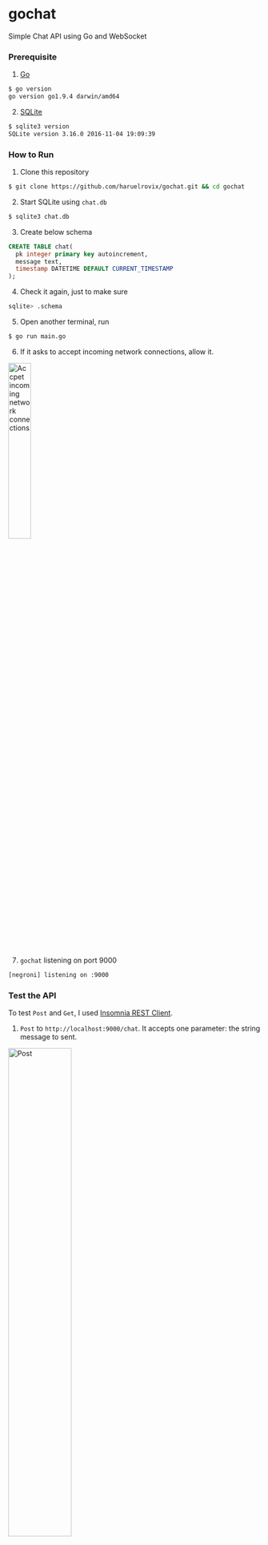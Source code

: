 # gochat
Simple Chat API using Go and WebSocket

### Prerequisite
1. [Go](https://golang.org/)
```sh
$ go version
go version go1.9.4 darwin/amd64
```
2. [SQLite](https://www.sqlite.org/index.html)
```sh
$ sqlite3 version
SQLite version 3.16.0 2016-11-04 19:09:39
```

### How to Run
1. Clone this repository
```sh
$ git clone https://github.com/haruelrovix/gochat.git && cd gochat
```
2. Start SQLite using `chat.db`
```sh
$ sqlite3 chat.db
```
3. Create below schema
```sql
CREATE TABLE chat(
  pk integer primary key autoincrement,
  message text,
  timestamp DATETIME DEFAULT CURRENT_TIMESTAMP
);
```
4. Check it again, just to make sure
```sh
sqlite> .schema
```
5. Open another terminal, run
```sh
$ go run main.go
```
6. If it asks to accept incoming network connections, allow it.
<img src="https://i.imgur.com/FqfijBf.png" alt="Accpet incoming network connections" width="30%" />

7. `gochat` listening on port 9000
```sh
[negroni] listening on :9000
```

### Test the API
To test `Post` and `Get`, I used [Insomnia REST Client](https://github.com/getinsomnia).
1. `Post` to `http://localhost:9000/chat`. It accepts one parameter: the string message to sent.
<img src="https://i.imgur.com/KJOAwln.png" alt="Post" width="50%" />

2. `Get` to `http://localhost:9000/chat`. It retrieves all previously-sent messages.
<img src="https://i.imgur.com/dDaS5Rh.png" alt="Get" width="50%" />

WebSocket can be tested using [Smart Websocket Client](https://chrome.google.com/webstore/detail/smart-websocket-client/omalebghpgejjiaoknljcfmglgbpocdp).

3. Connect to `ws://localhost:9000/ws`, send a message.
<img src="https://i.imgur.com/85ef1Xo.png" alt="WebSocket" width="50%" />

4. `Get` again, the message sent through WebSocket is also recorded.
```json
[
 {
  "message": "Hi!",
	"sent": "2018-02-18T18:38:12Z"
 },
 {
  "message": "asl pls",
  "sent": "2018-02-18T18:42:40Z"
 },
 {
  "message": "hobby?",
	"sent": "2018-02-18T18:42:53Z"
 },
 {
  "message": "a lonely programmer",
	"sent": "2018-02-18T18:48:33Z"
 }
]
```

### Logging
[Negroni](https://github.com/urfave/negroni), Idiomatic HTTP Middleware for Golang.
```java
[negroni] listening on :9000
[negroni] 2018-02-19T01:38:12+07:00 | 0 |        10.765667ms | localhost:9000 | POST /chat
[negroni] 2018-02-19T01:42:40+07:00 | 0 |        2.117104ms | localhost:9000 | POST /chat
[negroni] 2018-02-19T01:42:53+07:00 | 0 |        5.173429ms | localhost:9000 | POST /chat
[negroni] 2018-02-19T01:42:57+07:00 | 200 |      5.160381ms | localhost:9000 | GET /chat
[negroni] 2018-02-19T01:43:04+07:00 | 200 |      177.932µs | localhost:9000 | GET /chat
[negroni] 2018-02-19T01:50:52+07:00 | 200 |      1.622574ms | localhost:9000 | GET /chat
```
